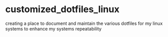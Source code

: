 # customized_dotfiles_linux
creating a place to document and maintain the various dotfiles for my linux systems to enhance my systems repeatability
